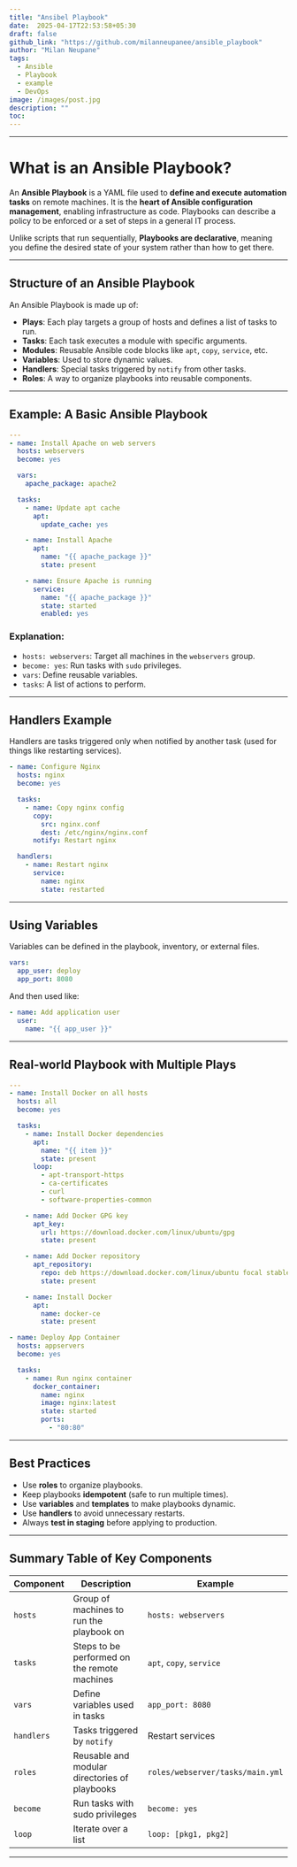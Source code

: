 ```yaml
---
title: "Ansibel Playbook"
date:  2025-04-17T22:53:58+05:30
draft: false
github_link: "https://github.com/milanneupanee/ansible_playbook"
author: "Milan Neupane"
tags:
  - Ansible
  - Playbook
  - example
  - DevOps
image: /images/post.jpg
description: ""
toc:
---
```

---

# What is an Ansible Playbook?

An **Ansible Playbook** is a YAML file used to **define and execute automation tasks** on remote machines. It is the **heart of Ansible configuration management**, enabling infrastructure as code. Playbooks can describe a policy to be enforced or a set of steps in a general IT process.

Unlike scripts that run sequentially, **Playbooks are declarative**, meaning you define the desired state of your system rather than how to get there.

---

##  Structure of an Ansible Playbook

An Ansible Playbook is made up of:

- **Plays**: Each play targets a group of hosts and defines a list of tasks to run.
- **Tasks**: Each task executes a module with specific arguments.
- **Modules**: Reusable Ansible code blocks like `apt`, `copy`, `service`, etc.
- **Variables**: Used to store dynamic values.
- **Handlers**: Special tasks triggered by `notify` from other tasks.
- **Roles**: A way to organize playbooks into reusable components.

---

##  Example: A Basic Ansible Playbook

```yaml
---
- name: Install Apache on web servers
  hosts: webservers
  become: yes

  vars:
    apache_package: apache2

  tasks:
    - name: Update apt cache
      apt:
        update_cache: yes

    - name: Install Apache
      apt:
        name: "{{ apache_package }}"
        state: present

    - name: Ensure Apache is running
      service:
        name: "{{ apache_package }}"
        state: started
        enabled: yes
```

###  Explanation:

- `hosts: webservers`: Target all machines in the `webservers` group.
- `become: yes`: Run tasks with `sudo` privileges.
- `vars`: Define reusable variables.
- `tasks`: A list of actions to perform.

---

##  Handlers Example

Handlers are tasks triggered only when notified by another task (used for things like restarting services).

```yaml
- name: Configure Nginx
  hosts: nginx
  become: yes

  tasks:
    - name: Copy nginx config
      copy:
        src: nginx.conf
        dest: /etc/nginx/nginx.conf
      notify: Restart nginx

  handlers:
    - name: Restart nginx
      service:
        name: nginx
        state: restarted
```

---

##  Using Variables

Variables can be defined in the playbook, inventory, or external files.

```yaml
vars:
  app_user: deploy
  app_port: 8080
```

And then used like:

```yaml
- name: Add application user
  user:
    name: "{{ app_user }}"
```

---

##  Real-world Playbook with Multiple Plays

```yaml
---
- name: Install Docker on all hosts
  hosts: all
  become: yes

  tasks:
    - name: Install Docker dependencies
      apt:
        name: "{{ item }}"
        state: present
      loop:
        - apt-transport-https
        - ca-certificates
        - curl
        - software-properties-common

    - name: Add Docker GPG key
      apt_key:
        url: https://download.docker.com/linux/ubuntu/gpg
        state: present

    - name: Add Docker repository
      apt_repository:
        repo: deb https://download.docker.com/linux/ubuntu focal stable
        state: present

    - name: Install Docker
      apt:
        name: docker-ce
        state: present

- name: Deploy App Container
  hosts: appservers
  become: yes

  tasks:
    - name: Run nginx container
      docker_container:
        name: nginx
        image: nginx:latest
        state: started
        ports:
          - "80:80"
```

---

##  Best Practices

- Use **roles** to organize playbooks.
- Keep playbooks **idempotent** (safe to run multiple times).
- Use **variables** and **templates** to make playbooks dynamic.
- Use **handlers** to avoid unnecessary restarts.
- Always **test in staging** before applying to production.

---

##  Summary Table of Key Components

| Component     | Description                                                       | Example                          |
|---------------|-------------------------------------------------------------------|----------------------------------|
| `hosts`       | Group of machines to run the playbook on                         | `hosts: webservers`              |
| `tasks`       | Steps to be performed on the remote machines                     | `apt`, `copy`, `service`         |
| `vars`        | Define variables used in tasks                                   | `app_port: 8080`                 |
| `handlers`    | Tasks triggered by `notify`                                      | Restart services                 |
| `roles`       | Reusable and modular directories of playbooks                    | `roles/webserver/tasks/main.yml`|
| `become`      | Run tasks with sudo privileges                                   | `become: yes`                    |
| `loop`        | Iterate over a list                                              | `loop: [pkg1, pkg2]`             |

---

